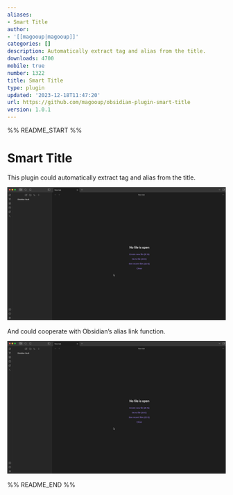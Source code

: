 ```yaml
---
aliases:
- Smart Title
author:
- '[[magooup|magooup]]'
categories: []
description: Automatically extract tag and alias from the title.
downloads: 4700
mobile: true
number: 1322
title: Smart Title
type: plugin
updated: '2023-12-18T11:47:20'
url: https://github.com/magooup/obsidian-plugin-smart-title
version: 1.0.1
---
```


%% README_START %%

# Smart Title

This plugin could automatically extract tag and alias from the title.

![Create File](https://raw.githubusercontent.com/magooup/obsidian-plugin-smart-title/HEAD/assets/video1.gif)

And could cooperate with Obsidian’s alias link function.

![Link File](https://raw.githubusercontent.com/magooup/obsidian-plugin-smart-title/HEAD/assets/video2.gif)


%% README_END %%